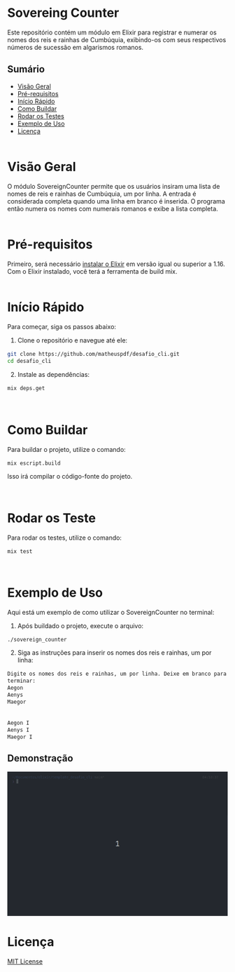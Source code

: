 # Sovereing Counter
Este repositório contém um módulo em Elixir para registrar e numerar os nomes dos reis e rainhas de Cumbúquia, exibindo-os com seus respectivos números de sucessão em algarismos romanos.

## Sumário
- [Visão Geral](#visão-geral)
- [Pré-requisitos](#Pré-requisitos)
- [Início Rápido](#início-rápido)
- [Como Buildar](#como-buildar)
- [Rodar os Testes](#rodar-os-teste)
- [Exemplo de Uso](#exemplo-de-uso)
- [Licença](#licença)
<br><br>

# Visão Geral
O módulo SovereignCounter permite que os usuários insiram uma lista de nomes de reis e rainhas de Cumbúquia, um por linha. A entrada é considerada completa quando uma linha em branco é inserida. O programa então numera os nomes com numerais romanos e exibe a lista completa.
<br><br>

# Pré-requisitos
Primeiro, será necessário [instalar o Elixir](https://elixir-lang.org/install.html) em versão igual ou superior a 1.16. Com o Elixir instalado, você terá a ferramenta de build mix.
<br><br>

# Início Rápido
Para começar, siga os passos abaixo:

  1. Clone o repositório e navegue até ele:
```bash
git clone https://github.com/matheuspdf/desafio_cli.git
cd desafio_cli
```

  2. Instale as dependências:
  ```bash
mix deps.get
```
<br>

# Como Buildar
Para buildar o projeto, utilize o comando:
```
mix escript.build
```
Isso irá compilar o código-fonte do projeto.

<br>

# Rodar os Teste
Para rodar os testes, utilize o comando:
```
mix test
```
<br>

# Exemplo de Uso
Aqui está um exemplo de como utilizar o SovereignCounter no terminal:

1. Após buildado o projeto, execute o arquivo:
```
./sovereign_counter
```
2. Siga as instruções para inserir os nomes dos reis e rainhas, um por linha:
```
Digite os nomes dos reis e rainhas, um por linha. Deixe em branco para terminar:
Aegon
Aenys
Maegor


Aegon I
Aenys I
Maegor I
```

## Demonstração
![gif teste](/docs/gif.gif)



# Licença
[MIT License](./LICENSE)

